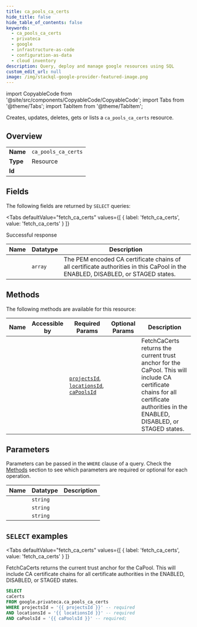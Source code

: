 ```yaml
--- 
title: ca_pools_ca_certs
hide_title: false
hide_table_of_contents: false
keywords:
  - ca_pools_ca_certs
  - privateca
  - google
  - infrastructure-as-code
  - configuration-as-data
  - cloud inventory
description: Query, deploy and manage google resources using SQL
custom_edit_url: null
image: /img/stackql-google-provider-featured-image.png
---
```


import CopyableCode from '@site/src/components/CopyableCode/CopyableCode';
import Tabs from '@theme/Tabs';
import TabItem from '@theme/TabItem';

Creates, updates, deletes, gets or lists a <code>ca_pools_ca_certs</code> resource.

## Overview
<table><tbody>
<tr><td><b>Name</b></td><td><code>ca_pools_ca_certs</code></td></tr>
<tr><td><b>Type</b></td><td>Resource</td></tr>
<tr><td><b>Id</b></td><td><CopyableCode code="google.privateca.ca_pools_ca_certs" /></td></tr>
</tbody></table>

## Fields

The following fields are returned by `SELECT` queries:

<Tabs
    defaultValue="fetch_ca_certs"
    values={[
        { label: 'fetch_ca_certs', value: 'fetch_ca_certs' }
    ]}
>
<TabItem value="fetch_ca_certs">

Successful response

<table>
<thead>
    <tr>
    <th>Name</th>
    <th>Datatype</th>
    <th>Description</th>
    </tr>
</thead>
<tbody>
<tr>
    <td><CopyableCode code="caCerts" /></td>
    <td><code>array</code></td>
    <td>The PEM encoded CA certificate chains of all certificate authorities in this CaPool in the ENABLED, DISABLED, or STAGED states.</td>
</tr>
</tbody>
</table>
</TabItem>
</Tabs>

## Methods

The following methods are available for this resource:

<table>
<thead>
    <tr>
    <th>Name</th>
    <th>Accessible by</th>
    <th>Required Params</th>
    <th>Optional Params</th>
    <th>Description</th>
    </tr>
</thead>
<tbody>
<tr>
    <td><a href="#fetch_ca_certs"><CopyableCode code="fetch_ca_certs" /></a></td>
    <td><CopyableCode code="select" /></td>
    <td><a href="#parameter-projectsId"><code>projectsId</code></a>, <a href="#parameter-locationsId"><code>locationsId</code></a>, <a href="#parameter-caPoolsId"><code>caPoolsId</code></a></td>
    <td></td>
    <td>FetchCaCerts returns the current trust anchor for the CaPool. This will include CA certificate chains for all certificate authorities in the ENABLED, DISABLED, or STAGED states.</td>
</tr>
</tbody>
</table>

## Parameters

Parameters can be passed in the `WHERE` clause of a query. Check the [Methods](#methods) section to see which parameters are required or optional for each operation.

<table>
<thead>
    <tr>
    <th>Name</th>
    <th>Datatype</th>
    <th>Description</th>
    </tr>
</thead>
<tbody>
<tr id="parameter-caPoolsId">
    <td><CopyableCode code="caPoolsId" /></td>
    <td><code>string</code></td>
    <td></td>
</tr>
<tr id="parameter-locationsId">
    <td><CopyableCode code="locationsId" /></td>
    <td><code>string</code></td>
    <td></td>
</tr>
<tr id="parameter-projectsId">
    <td><CopyableCode code="projectsId" /></td>
    <td><code>string</code></td>
    <td></td>
</tr>
</tbody>
</table>

## `SELECT` examples

<Tabs
    defaultValue="fetch_ca_certs"
    values={[
        { label: 'fetch_ca_certs', value: 'fetch_ca_certs' }
    ]}
>
<TabItem value="fetch_ca_certs">

FetchCaCerts returns the current trust anchor for the CaPool. This will include CA certificate chains for all certificate authorities in the ENABLED, DISABLED, or STAGED states.

```sql
SELECT
caCerts
FROM google.privateca.ca_pools_ca_certs
WHERE projectsId = '{{ projectsId }}' -- required
AND locationsId = '{{ locationsId }}' -- required
AND caPoolsId = '{{ caPoolsId }}' -- required;
```
</TabItem>
</Tabs>

